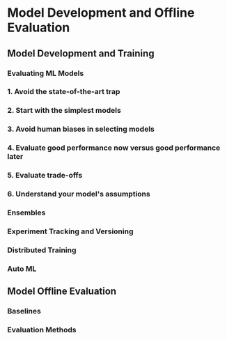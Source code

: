 # Model Development and Offline Evaluation
## Model Development and Training
### **Evaluating ML Models**
### 1. Avoid the state-of-the-art trap
### 2. Start with the simplest models
### 3. Avoid human biases in selecting models
### 4. Evaluate good performance now versus good performance later
### 5. Evaluate trade-offs
### 6. Understand your model's assumptions
### **Ensembles**
### **Experiment Tracking and Versioning**
### **Distributed Training**
### **Auto ML**
## Model Offline Evaluation
### **Baselines**
### **Evaluation Methods**